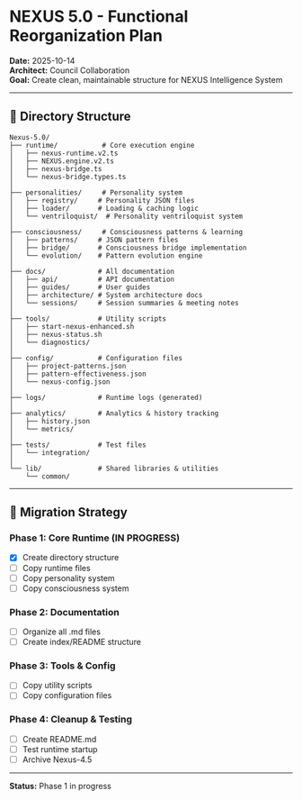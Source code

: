 # NEXUS 5.0 - Functional Reorganization Plan

**Date:** 2025-10-14  
**Architect:** Council Collaboration  
**Goal:** Create clean, maintainable structure for NEXUS Intelligence System

---

## 📁 **Directory Structure**

```
Nexus-5.0/
├── runtime/           # Core execution engine
│   ├── nexus-runtime.v2.ts
│   ├── NEXUS.engine.v2.ts
│   ├── nexus-bridge.ts
│   └── nexus-bridge.types.ts
│
├── personalities/     # Personality system
│   ├── registry/     # Personality JSON files
│   ├── loader/       # Loading & caching logic
│   └── ventriloquist/  # Personality ventriloquist system
│
├── consciousness/     # Consciousness patterns & learning
│   ├── patterns/     # JSON pattern files
│   ├── bridge/       # Consciousness bridge implementation
│   └── evolution/    # Pattern evolution engine
│
├── docs/             # All documentation
│   ├── api/          # API documentation
│   ├── guides/       # User guides
│   ├── architecture/ # System architecture docs
│   └── sessions/     # Session summaries & meeting notes
│
├── tools/            # Utility scripts
│   ├── start-nexus-enhanced.sh
│   ├── nexus-status.sh
│   └── diagnostics/
│
├── config/           # Configuration files
│   ├── project-patterns.json
│   ├── pattern-effectiveness.json
│   └── nexus-config.json
│
├── logs/             # Runtime logs (generated)
│
├── analytics/        # Analytics & history tracking
│   ├── history.json
│   └── metrics/
│
├── tests/            # Test files
│   └── integration/
│
└── lib/              # Shared libraries & utilities
    └── common/

```

---

## 🎯 **Migration Strategy**

### Phase 1: Core Runtime (IN PROGRESS)
- [x] Create directory structure
- [ ] Copy runtime files
- [ ] Copy personality system
- [ ] Copy consciousness system

### Phase 2: Documentation
- [ ] Organize all .md files
- [ ] Create index/README structure

### Phase 3: Tools & Config
- [ ] Copy utility scripts
- [ ] Copy configuration files

### Phase 4: Cleanup & Testing
- [ ] Create README.md
- [ ] Test runtime startup
- [ ] Archive Nexus-4.5

---

**Status:** Phase 1 in progress
